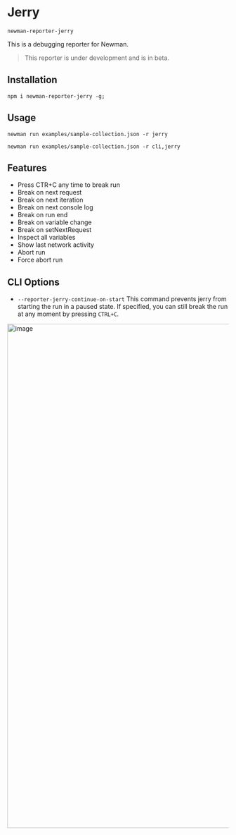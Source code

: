 # Jerry
`newman-reporter-jerry`

This is a debugging reporter for Newman.

> This reporter is under development and is in beta.

## Installation

```term
npm i newman-reporter-jerry -g;
```

## Usage

```term
newman run examples/sample-collection.json -r jerry
```

```term
newman run examples/sample-collection.json -r cli,jerry
```

## Features

- Press CTR+C any time to break run
- Break on next request
- Break on next iteration
- Break on next console log
- Break on run end
- Break on variable change
- Break on setNextRequest
- Inspect all variables
- Show last network activity
- Abort run
- Force abort run

## CLI Options

- `--reporter-jerry-continue-on-start`
This command prevents jerry from starting the run in a paused state. If specified, you can still break the run at any moment by pressing `CTRL+C`.

<img width="1144" alt="image" src="https://user-images.githubusercontent.com/232373/129384401-0696673f-e2a8-47b2-8a56-22d503acd87a.png">


